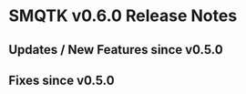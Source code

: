 SMQTK v0.6.0 Release Notes
==========================


Updates / New Features since v0.5.0
-----------------------------------


Fixes since v0.5.0
------------------
